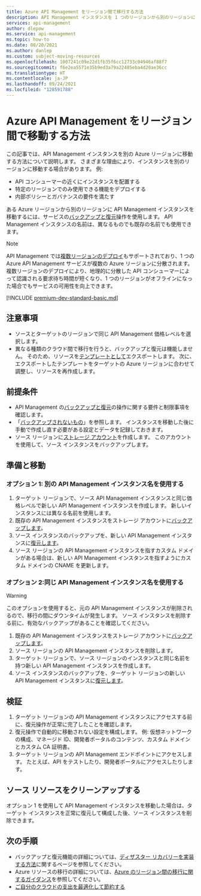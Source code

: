 ```yaml
---
title: Azure API Management をリージョン間で移行する方法
description: API Management インスタンスを 1 つのリージョンから別のリージョンに移行する方法を学習します。
services: api-management
author: dlepow
ms.service: api-management
ms.topic: how-to
ms.date: 08/20/2021
ms.author: danlep
ms.custom: subject-moving-resources
ms.openlocfilehash: 1007241c09e22d1fb35f6cc12733c04946af88f7
ms.sourcegitcommit: f6e2ea5571e35b9ed3a79a22485eba4d20ae36cc
ms.translationtype: HT
ms.contentlocale: ja-JP
ms.lasthandoff: 09/24/2021
ms.locfileid: "128591788"
---
```

# <a name="how-to-move-azure-api-management-across-regions"></a>Azure API Management をリージョン間で移動する方法

この記事では、API Management インスタンスを別の Azure リージョンに移動する方法について説明します。 さまざまな理由により、インスタンスを別のリージョンに移動する場合があります。 例:

* API コンシューマーの近くにインスタンスを配置する
* 特定のリージョンでのみ使用できる機能をデプロイする
* 内部ポリシーとガバナンスの要件を満たす

ある Azure リージョンから別のリージョンに API Management インスタンスを移動するには、サービスの[バックアップと復元](api-management-howto-disaster-recovery-backup-restore.md)操作を使用します。 API Management インスタンスの名前は、異なるものでも既存の名前でも使用できます。 

> [!NOTE]
> API Management では[複数リージョンのデプロイ](api-management-howto-deploy-multi-region.md)もサポートされており、1 つの Azure API Management サービスが複数の Azure リージョンに分散されます。 複数リージョンのデプロイにより、地理的に分散した API コンシューマーによって認識される要求待ち時間が短くなり、1 つのリージョンがオフラインになった場合でもサービスの可用性を向上できます。

[!INCLUDE [premium-dev-standard-basic.md](../../includes/api-management-availability-premium-dev-standard-basic.md)]

## <a name="considerations"></a>注意事項

* ソースとターゲットのリージョンで同じ API Management 価格レベルを選択します。 
* 異なる種類のクラウド間で移行を行うと、バックアップと復元は機能しません。 そのため、リソースを[テンプレートとして](../azure-resource-manager/management/manage-resource-groups-portal.md#export-resource-groups-to-templates)エクスポートします。 次に、エクスポートしたテンプレートをターゲットの Azure リージョンに合わせて調整し、リソースを再作成します。 

## <a name="prerequisites"></a>前提条件

* API Management の[バックアップと復元](api-management-howto-disaster-recovery-backup-restore.md)の操作に関する要件と制限事項を確認します。 
* 「[バックアップされないもの](api-management-howto-disaster-recovery-backup-restore.md#what-is-not-backed-up)」を参照します。 インスタンスを移動した後に手動で作成し直す必要がある設定とデータを記録しておきます。
* ソース リージョンに[ストレージ アカウント](../storage/common/storage-account-create.md?tabs=azure-portal)を作成します。 このアカウントを使用して、ソース インスタンスをバックアップします。 

## <a name="prepare-and-move"></a>準備と移動

### <a name="option-1-use-a-different-api-management-instance-name"></a>オプション 1: 別の API Management インスタンス名を使用する

1. ターゲット リージョンで、ソース API Management インスタンスと同じ価格レベルで新しい API Management インスタンスを作成します。 新しいインスタンスには異なる名前を使用します。
1. 既存の API Management インスタンスをストレージ アカウントに[バックアップします](api-management-howto-disaster-recovery-backup-restore.md#-back-up-an-api-management-service)。 
1. ソース インスタンスのバックアップを、新しい API Management インスタンスに[復元します](api-management-howto-disaster-recovery-backup-restore.md#-restore-an-api-management-service)。
1. ソース リージョンの API Management インスタンスを指すカスタム ドメインがある場合は、新しい API Management インスタンスを指すようにカスタム ドメインの CNAME を更新します。 

### <a name="option-2-use-the-same-api-management-instance-name"></a>オプション 2:同じ API Management インスタンス名を使用する

> [!WARNING]
> このオプションを使用すると、元の API Management インスタンスが削除されるので、移行の間にダウンタイムが発生します。 ソース インスタンスを削除する前に、有効なバックアップがあることを確認してください。

1. 既存の API Management インスタンスをストレージ アカウントに[バックアップします](api-management-howto-disaster-recovery-backup-restore.md#-back-up-an-api-management-service)。 
1. ソース リージョンの API Management インスタンスを削除します。 
1. ターゲット リージョンで、ソース リージョンのインスタンスと同じ名前を持つ新しい API Management インスタンスを作成します。
1. ソース インスタンスのバックアップを、ターゲット リージョンの新しい API Management インスタンスに[復元します](api-management-howto-disaster-recovery-backup-restore.md#-restore-an-api-management-service)。  

## <a name="verify"></a>検証

1. ターゲット リージョンの API Management インスタンスにアクセスする前に、復元操作が正常に完了したことを確認します。
1. 復元操作で自動的に移動されない設定を構成します。 例: 仮想ネットワークの構成、マネージド ID、開発者ポータルのコンテンツ、カスタム ドメインとカスタム CA 証明書。
1. ターゲット リージョンの API Management エンドポイントにアクセスします。 たとえば、API をテストしたり、開発者ポータルにアクセスしたりします。

## <a name="clean-up-source-resources"></a>ソース リソースをクリーンアップする

オプション 1 を使用して API Management インスタンスを移動した場合は、ターゲット インスタンスを正常に復元して構成した後、ソース インスタンスを削除できます。

## <a name="next-steps"></a>次の手順

* バックアップと復元機能の詳細については、[ディザスター リカバリーを実装する方法](api-management-howto-disaster-recovery-backup-restore.md)に関するページを参照してください。
* Azure リソースの移行の詳細については、[Azure のリージョン間の移行に関するガイダンス](https://github.com/Azure/Azure-Migration-Guidance)を参照してください。
* [ご自分のクラウドの支出を最適化して節約する](../cost-management-billing/costs/quick-acm-cost-analysis.md?WT.mc_id=costmanagementcontent_docsacmhorizontal_-inproduct-learn)
